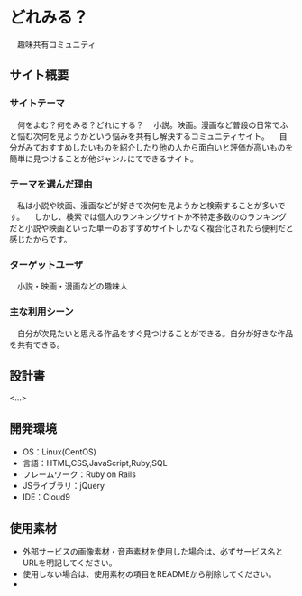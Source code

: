 # どれみる？
　趣味共有コミュニティ

## サイト概要
### サイトテーマ
　何をよむ？何をみる？どれにする？
　小説。映画。漫画など普段の日常でふと悩む次何を見ようかという悩みを共有し解決するコミュニティサイト。
　自分がみておすすめしたいものを紹介したり他の人から面白いと評価が高いものを簡単に見つけることが他ジャンルにてできるサイト。

### テーマを選んだ理由
　私は小説や映画、漫画などが好きで次何を見ようかと検索することが多いです。
　しかし、検索では個人のランキングサイトか不特定多数ののランキングだと小説や映画といった単一のおすすめサイトしかなく複合化されたら便利だと感じたからです。

### ターゲットユーザ
　小説・映画・漫画などの趣味人

### 主な利用シーン
　自分が次見たいと思える作品をすぐ見つけることができる。自分が好きな作品を共有できる。

## 設計書
<...>

## 開発環境
- OS：Linux(CentOS)
- 言語：HTML,CSS,JavaScript,Ruby,SQL
- フレームワーク：Ruby on Rails
- JSライブラリ：jQuery
- IDE：Cloud9

## 使用素材
- 外部サービスの画像素材・音声素材を使用した場合は、必ずサービス名とURLを明記してください。
- 使用しない場合は、使用素材の項目をREADMEから削除してください。
- 